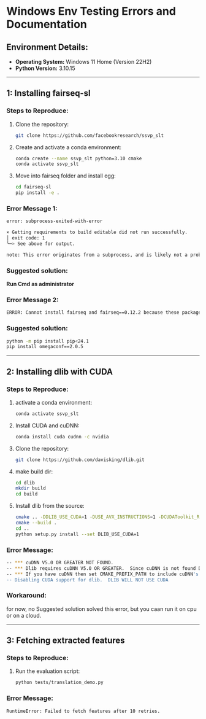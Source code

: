 # Windows Env Testing Errors and Documentation

## Environment Details:

- **Operating System:** Windows 11 Home (Version 22H2)
- **Python Version:** 3.10.15

---

## 1: Installing fairseq-sl

### Steps to Reproduce:

1. Clone the repository:
   ```bash
   git clone https://github.com/facebookresearch/ssvp_slt
   ```
2. Create and activate a conda environment:
   ```bash
   conda create --name ssvp_slt python=3.10 cmake
   conda activate ssvp_slt
   ```
3. Move into fairseq folder and install egg:
   ```bash
   cd fairseq-sl
   pip install -e .
   ```

### Error Message 1:

```bash
error: subprocess-exited-with-error

× Getting requirements to build editable did not run successfully.
│ exit code: 1
╰─> See above for output.

note: This error originates from a subprocess, and is likely not a problem with pip.
```

### Suggested solution:

**Run Cmd as administrator**

### Error Message 2:

```bash
ERROR: Cannot install fairseq and fairseq==0.12.2 because these package versions have conflicting dependencies.
```

### Suggested solution:

```bash
python -m pip install pip<24.1
pip install omegaconf==2.0.5
```

---

## 2: Installing dlib with CUDA

### Steps to Reproduce:

1. activate a conda environment:
   ```bash
   conda activate ssvp_slt
   ```
2. Install CUDA and cuDNN:
   ```bash
   conda install cuda cudnn -c nvidia
   ```
3. Clone the repository:

   ```bash
   git clone https://github.com/davisking/dlib.git
   ```

4. make build dir:

   ```bash
   cd dlib
   mkdir build
   cd build
   ```

5. Install dlib from the source:
   ```bash
   cmake .. -DDLIB_USE_CUDA=1 -DUSE_AVX_INSTRUCTIONS=1 -DCUDAToolkit_ROOT=/path/to/your/conda/envs/dlib/bin/ -G "Visual Studio 17 2022" -A x64
   cmake --build .
   cd ..
   python setup.py install --set DLIB_USE_CUDA=1
   ```

### Error Message:

```bash
-- *** cuDNN V5.0 OR GREATER NOT FOUND.                                                       ***
-- *** Dlib requires cuDNN V5.0 OR GREATER.  Since cuDNN is not found DLIB WILL NOT USE CUDA. ***
-- *** If you have cuDNN then set CMAKE_PREFIX_PATH to include cuDNN's folder.                ***
-- Disabling CUDA support for dlib.  DLIB WILL NOT USE CUDA
```

### Workaround:

for now, no Suggested solution solved this error, but you caan run it on cpu or on a cloud.

---

## 3: Fetching extracted features

### Steps to Reproduce:

1. Run the evaluation script:
   ```bash
   python tests/translation_demo.py
   ```

### Error Message:

```bash
RuntimeError: Failed to fetch features after 10 retries.
```
